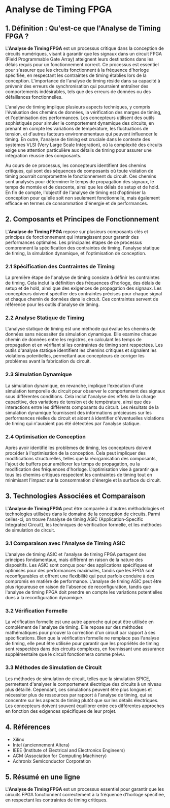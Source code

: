 # Analyse de Timing FPGA

## 1. Définition : Qu'est-ce que l'**Analyse de Timing FPGA** ?
L'**Analyse de Timing FPGA** est un processus critique dans la conception de circuits numériques, visant à garantir que les signaux dans un circuit FPGA (Field Programmable Gate Array) atteignent leurs destinations dans les délais requis pour un fonctionnement correct. Ce processus est essentiel pour s'assurer que les circuits fonctionnent à la fréquence d'horloge spécifiée, en respectant les contraintes de timing établies lors de la conception. L'importance de l'analyse de timing réside dans sa capacité à prévenir des erreurs de synchronisation qui pourraient entraîner des comportements indésirables, tels que des erreurs de données ou des défaillances fonctionnelles.

L'analyse de timing implique plusieurs aspects techniques, y compris l'évaluation des chemins de données, la vérification des marges de timing, et l'optimisation des performances. Les concepteurs utilisent des outils sophistiqués pour simuler le comportement dynamique des circuits, en prenant en compte les variations de température, les fluctuations de tension, et d'autres facteurs environnementaux qui peuvent influencer le timing. En outre, l'analyse de timing est cruciale dans le contexte des systèmes VLSI (Very Large Scale Integration), où la complexité des circuits exige une attention particulière aux détails de timing pour assurer une intégration réussie des composants.

Au cours de ce processus, les concepteurs identifient des chemins critiques, qui sont des séquences de composants où toute violation de timing pourrait compromettre le fonctionnement du circuit. Ces chemins sont analysés pour déterminer le temps de propagation des signaux, le temps de montée et de descente, ainsi que les délais de setup et de hold. En fin de compte, l'objectif de l'analyse de timing est d'optimiser la conception pour qu'elle soit non seulement fonctionnelle, mais également efficace en termes de consommation d'énergie et de performances.

## 2. Composants et Principes de Fonctionnement
L'**Analyse de Timing FPGA** repose sur plusieurs composants clés et principes de fonctionnement qui interagissent pour garantir des performances optimales. Les principales étapes de ce processus comprennent la spécification des contraintes de timing, l'analyse statique de timing, la simulation dynamique, et l'optimisation de conception.

### 2.1 Spécification des Contraintes de Timing
La première étape de l'analyse de timing consiste à définir les contraintes de timing. Cela inclut la définition des fréquences d'horloge, des délais de setup et de hold, ainsi que des exigences de propagation des signaux. Les concepteurs doivent spécifier des contraintes précises pour chaque signal et chaque chemin de données dans le circuit. Ces contraintes servent de référence pour les outils d'analyse de timing.

### 2.2 Analyse Statique de Timing
L'analyse statique de timing est une méthode qui évalue les chemins de données sans nécessiter de simulation dynamique. Elle examine chaque chemin de données entre les registres, en calculant les temps de propagation et en vérifiant si les contraintes de timing sont respectées. Les outils d'analyse statique identifient les chemins critiques et signalent les violations potentielles, permettant aux concepteurs de corriger les problèmes avant la fabrication du circuit.

### 2.3 Simulation Dynamique
La simulation dynamique, en revanche, implique l'exécution d'une simulation temporelle du circuit pour observer le comportement des signaux sous différentes conditions. Cela inclut l'analyse des effets de la charge capacitive, des variations de tension et de température, ainsi que des interactions entre les différents composants du circuit. Les résultats de la simulation dynamique fournissent des informations précieuses sur les performances réelles du circuit et aident à identifier d'éventuelles violations de timing qui n'auraient pas été détectées par l'analyse statique.

### 2.4 Optimisation de Conception
Après avoir identifié les problèmes de timing, les concepteurs doivent procéder à l'optimisation de la conception. Cela peut impliquer des modifications structurelles, telles que la réorganisation des composants, l'ajout de buffers pour améliorer les temps de propagation, ou la modification des fréquences d'horloge. L'optimisation vise à garantir que tous les chemins critiques respectent les contraintes de timing tout en minimisant l'impact sur la consommation d'énergie et la surface du circuit.

## 3. Technologies Associées et Comparaison
L'**Analyse de Timing FPGA** peut être comparée à d'autres méthodologies et technologies utilisées dans le domaine de la conception de circuits. Parmi celles-ci, on trouve l'analyse de timing ASIC (Application-Specific Integrated Circuit), les techniques de vérification formelle, et les méthodes de simulation de circuit.

### 3.1 Comparaison avec l'Analyse de Timing ASIC
L'analyse de timing ASIC et l'analyse de timing FPGA partagent des principes fondamentaux, mais diffèrent en raison de la nature des dispositifs. Les ASIC sont conçus pour des applications spécifiques et optimisés pour des performances maximales, tandis que les FPGA sont reconfigurables et offrent une flexibilité qui peut parfois conduire à des compromis en matière de performance. L'analyse de timing ASIC peut être plus rigoureuse en raison de l'absence de reconfiguration, tandis que l'analyse de timing FPGA doit prendre en compte les variations potentielles dues à la reconfiguration dynamique.

### 3.2 Vérification Formelle
La vérification formelle est une autre approche qui peut être utilisée en complément de l'analyse de timing. Elle repose sur des méthodes mathématiques pour prouver la correction d'un circuit par rapport à ses spécifications. Bien que la vérification formelle ne remplace pas l'analyse de timing, elle peut être utilisée pour garantir que les propriétés de timing sont respectées dans des circuits complexes, en fournissant une assurance supplémentaire que le circuit fonctionnera comme prévu.

### 3.3 Méthodes de Simulation de Circuit
Les méthodes de simulation de circuit, telles que la simulation SPICE, permettent d'analyser le comportement électrique des circuits à un niveau plus détaillé. Cependant, ces simulations peuvent être plus longues et nécessiter plus de ressources par rapport à l'analyse de timing, qui se concentre sur les aspects de timing plutôt que sur les détails électriques. Les concepteurs doivent souvent équilibrer entre ces différentes approches en fonction des exigences spécifiques de leur projet.

## 4. Références
- Xilinx
- Intel (anciennement Altera)
- IEEE (Institute of Electrical and Electronics Engineers)
- ACM (Association for Computing Machinery)
- Achronix Semiconductor Corporation

## 5. Résumé en une ligne
L'**Analyse de Timing FPGA** est un processus essentiel pour garantir que les circuits FPGA fonctionnent correctement à la fréquence d'horloge spécifiée, en respectant les contraintes de timing critiques.